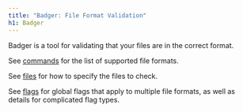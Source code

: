 ```yaml
---
title: "Badger: File Format Validation"
h1: Badger
---
```


Badger is a tool for validating that your files are in the correct format.

See [commands](/commands/index.html) for the list of supported file formats.

See [files](/files.html) for how to specify the files to check.

See [flags](/flags.html) for global flags that apply to multiple file formats, as well as details for complicated flag types.
